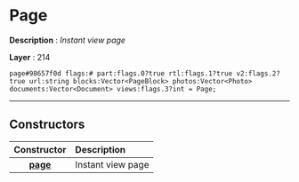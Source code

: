 # Page

**Description** : *Instant view page*

**Layer** : 214

```tl
page#98657f0d flags:# part:flags.0?true rtl:flags.1?true v2:flags.2?true url:string blocks:Vector<PageBlock> photos:Vector<Photo> documents:Vector<Document> views:flags.3?int = Page;
```

---

## Constructors

| Constructor | Description |
| :---: | :--- |
| [**page**](constructor/page) | Instant view page |